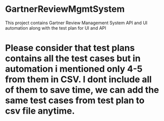 # GartnerReviewMgmtSystem

This project contains Gartner Review Management System API and UI automation along with the test plan for UI and API

# Please consider that test plans contains all the test cases but in automation i mentioned only 4-5 from them in CSV. I dont include all of them to save time,  we can add the same test cases from test plan to csv file anytime.

